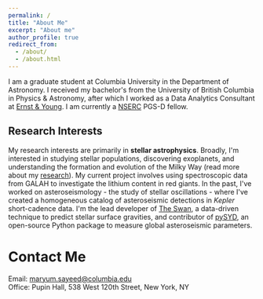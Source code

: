 ```yaml
---
permalink: /
title: "About Me"
excerpt: "About me"
author_profile: true
redirect_from: 
  - /about/
  - /about.html
---
```


I am a graduate student at Columbia University in the Department of Astronomy. I received my bachelor's from the University of British Columbia in Physics & Astronomy, after which I worked as a Data Analytics Consultant at [Ernst & Young](https://www.ey.com/en_ca). I am currently a [NSERC](https://www.nserc-crsng.gc.ca/Students-Etudiants/PG-CS/CGSD-BESCD_eng.asp) PGS-D fellow.<br>

## Research Interests

My research interests are primarily in **stellar astrophysics**. Broadly, I'm interested in studying stellar populations, discovering exoplanets, and understanding the formation and evolution of the Milky Way (read more about my [research](https://maryumsayeed.github.io/research/)). My current project involves using spectroscopic data from GALAH to investigate the lithium content in red giants. In the past, I've worked on asteroseismology - the study of stellar oscillations - where I've created a homogeneous catalog of asteroseismic detections in _Kepler_ short-cadence data. I'm the lead developer of [The Swan](https://github.com/MaryumSayeed/TheSwan), a data-driven technique to predict stellar surface gravities, and contributor of [pySYD](https://pysyd.readthedocs.io/en/latest/), an open-source Python package to measure global asteroseismic parameters. 



Contact Me
======
Email: [maryum.sayeed@columbia.edu](maryum.sayeed@columbia.edu) <br>
Office: Pupin Hall, 538 West 120th Street, New York, NY
